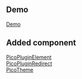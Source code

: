 ## Demo 

[Demo](http://www.spring-ctrl.com)

## Added component

[PicoPluginElement](PicoPluginElement.md)  
[PicoPluginRedirect](PicoPluginRedirect.md)  
[PicoTheme](PicoTheme.md)  

